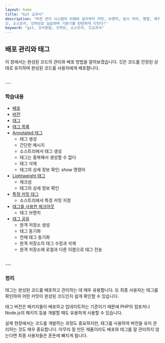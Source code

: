 ```yaml
---
layout: home
title: "Git 교과서"
description: "버전 관리 시스템의 이해와 설치부터 커밋, 브랜치, 임시 처리, 병합, 복귀, 서브모듈, 태그까지
깃, 소스트리, 깃허브로 실습하며 기본기를 탄탄하게 다진다!"
keyword: "git, 깃사용법, 깃허브, 소스트리, 깃교과서"
---
```

## 배포 관리와 태그
이 장에서는 완성된 코드의 관리와 배포 방법을 알아보겠습니다. 깃은 코드를 안정된 상태로 유지하며 완성된 코드를 사용자에게 배포합니다.  

<br>
---

### 학습내용
* [배포](10.1)
* [버전](10.2)
* [태그](10.3)
* [태그 목록](10.4)
* [Annotated 태그](10.5) 
    + 태그 생성 
    + 간단한 메시지 
    + 소스트리에서 태그 생성 
    + 태그는 중복해서 생성할 수 없다 
    + 태그 삭제
    + 태그의 상세 정보 확인: show 명령어
* [Lightweight 태그](10.6) 
    + 체크섬 
    + 태그의 상세 정보 확인 
* [특정 커밋 태그](10.7)
    + 소스트리에서 특정 커밋 지정
* [태그를 사용한 체크아웃](10.8) 
    + 태그 브랜치 
* [태그 공유](10.9) 
    + 원격 저장소 생성
    + 태그 동기화 
    + 전체 태그 동기화 
    + 원격 저장소의 태그 수정과 삭제
    + 원격 저장소에 로컬과 다른 이름으로 태그 전송

<br>
---

### 정리
태그는 완성된 코드를 배포하고 관리하는 데 매우 유용합니다. 또 최종 사용자는 태그를 확인하여
어떤 커밋이 완성된 코드인지 쉽게 확인할 수 있습니다.  

태그 버전은 패키지들이 배포하고 업데이트하는 기준이기 때문에 PHP의 컴포저나 Node.js의 패키지 등을 개발할 때도 유용하게 사용할 수 있습니다.  

실제 현장에서는 코드를 개발하는 과정도 중요하지만, 태그를 사용하여 버전을 유지 관리하는 것도 매우 중요합니다. 아무리 잘 만든 제품이라도 배포와 태그를 잘 관리하지 않는다면 최종 사용자들은 혼돈에 빠지게 됩니다.  

<br><br>